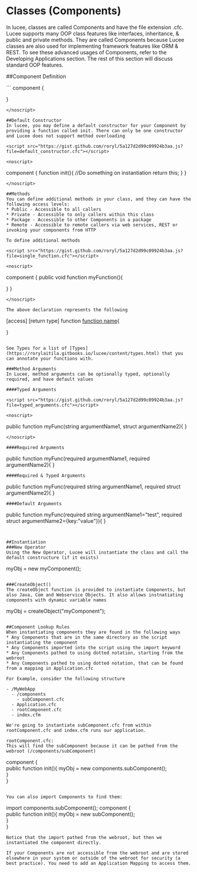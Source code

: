 # Classes (Components)

In lucee, classes are called Components and have the file extension .cfc. Lucee supports many OOP class features like interfaces, inheritance, & public and private methods. They are called Components because Lucee classes are also used for implementing framework features like ORM & REST. To see these advanced usages of Components, refer to the Developing Applications section. The rest of this section will discuss standard OOP features. 

##Component Definition

<script src="https://gist.github.com/roryl/5a127d2d99c09924b3aa.js?file=empty_component.cfc"></script>

<noscript>
```
component {

}
```
</noscript>

##Default Constructor
In lucee, you may define a default constructor for your Component by providing a function called init. There can only be one constructor and Lucee does not support method overloading

<script src="https://gist.github.com/roryl/5a127d2d99c09924b3aa.js?file=default_constructor.cfc"></script>

<noscript>
```
component {
  function init(){
    //Do something on instantiation 
    return this;
  }
}
```
</noscript>

##Methods
You can define additional methods in your class, and they can have the following access levels:
* Public - Accessible to all callers
* Private - Accessible to only callers within this class
* Package - Accessible to other Components in a package
* Remote - Accessible to remote callers via web services, REST or invoking your components from HTTP

To define additional methods

<script src="https://gist.github.com/roryl/5a127d2d99c09924b3aa.js?file=single_function.cfc"></script>

<noscript>
```
component {
  public void function myFunction(){
    
  }
}
```
</noscript>

The above declaration represents the following
```
  [access] [return type] function [function name](){
  
  }  
```

See Types for a list of [Types](https://rorylaitila.gitbooks.io/lucee/content/types.html) that you can annotate your functions with.

###Method Arguments
In Lucee, method arguments can be optionally typed, optionally required, and have default values

####Typed Arguments

<script src="https://gist.github.com/roryl/5a127d2d99c09924b3aa.js?file=typed_arguments.cfc"></script>

<noscript>
```
public function myFunc(string argumentName1, struct argumentName2){
}
```
</noscript>

####Required Arguments
```
public function myFunc(required argumentName1, required argumentName2){
}
```
####Required & Typed Arguments
```
public function myFunc(required string argumentName1, required struct argumentName2){
}
```
####Default Arguments
```
public function myFunc(required string argumentName1="test", required struct argumentName2={key:"value"}){
}
```


##Instantiation
###New Operator
Using the New Operator, Lucee will instantiate the class and call the default constructure (if it exists)
```
myObj = new myComponent();
```

###CreateObject()
The createObject function is provided to instantiate Components, but also Java, Com and Webservice Objects. It also allows instnatiating components with dynamic variable names
```
myObj = createObject("myComponent");
```

##Component Lookup Rules
When instantiating components they are found in the following ways
* Any Components that are in the same directory as the script instantiating the component
* Any Components imported into the script using the import keyword
* Any Components pathed to using dotted notation, starting from the webroot
* Any Components pathed to using dotted notation, that can be found from a mapping in Application.cfc

For Example, consider the following structure

- /MyWebApp
  - /components
    - subComponent.cfc
  - Application.cfc
  - rootComponent.cfc
  - index.cfm

We're going to instantiate subComponent.cfc from within rootComponent.cfc and index.cfm runs our application. 

rootComponent.cfc:
This will find the subComponent because it can be pathed from the webroot (/components/subComponent)
```
component {    
   public function init(){
     myObj = new components.subComponent();   
   }  
}
```

You can also import Components to find them:

```
import components.subComponent();
component {    
   public function init(){
     myObj = new subComponent();   
   }  
}
```
Notice that the import pathed from the webroot, but then we instantiated the component directly. 

If your Components are not accessible from the webroot and are stored elsewhere in your system or outside of the webroot for security (a best practice). You need to add an Application Mapping to access them. 


